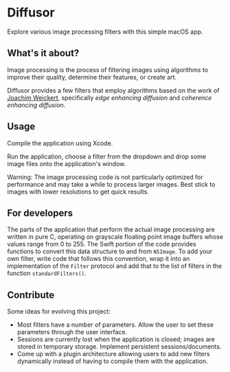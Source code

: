 # Diffusor

Explore various image processing filters with this simple macOS app.

## What's it about?

Image processing is the process of filtering images using algorithms to
improve their quality, determine their features, or create art.

Diffusor provides a few filters that employ algorithms based on the work
of [Joachim Weickert](https://www.mia.uni-saarland.de/weickert/index.shtml),
specifically *edge enhancing diffusion* and *coherence enhancing diffusion*.

## Usage

Compile the application using Xcode. 

Run the application, choose a filter from the dropdown and drop some image files
onto the application's window.

Warning: The image processing code is not particularly optimized for
performance and may take a while to process larger images. Best stick to images
with lower resolutions to get quick results.

## For developers

The parts of the application that perform the actual image processing are
written in pure C, operating on grayscale floating point image buffers whose
values range from 0 to 255. The Swift portion of the code provides functions
to convert this data structure to and from `NSImage`. To add your own filter,
write code that follows this convention, wrap it into an implementation of 
the `Filter` protocol and add that to the list of filters in the function
`standardFilters()`.

## Contribute

Some ideas for evolving this project:

- Most filters have a number of parameters. Allow the user to set these
parameters through the user interface.
- Sessions are currently lost when the application is closed; images are
stored in temporary storage. Implement persistent sessions/documents.
- Come up with a plugin architecture allowing users to add new filters
dynamically instead of having to compile them with the application.
